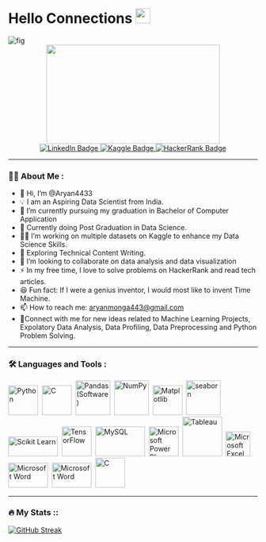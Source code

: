 </div>
  <h1>
  Hello Connections
  <img src="https://media.giphy.com/media/hvRJCLFzcasrR4ia7z/giphy.gif" width="30px"/>
</h1>
<img src="https://komarev.com/ghpvc/?username=Aryan4433&style=flat-square&color=blue" alt="fig"/>
</div>

<div align="center">
  
  <img src="https://media.giphy.com/media/dWesBcTLavkZuG35MI/giphy.gif" width="350" height="200"/>
</div>
<div align="center">
<div id="badges">
  <a href="https://www.linkedin.com/in/aryan-monga-472972209/">
    <img src="https://img.shields.io/badge/LinkedIn-darkblue?style=for-the-badge&logo=linkedin&logoColor=white" alt="LinkedIn Badge"/>
  </a>
  <a href="https://www.kaggle.com/">
    <img src="https://img.shields.io/badge/Kaggle-blue?style=for-the-badge&logo=Kaggle&logoColor=black" alt="Kaggle Badge"/>
  </a>
  <a href="">
    <img src="https://img.shields.io/badge/HackerRank-darkgreen?style=for-the-badge&logo=hackerrank&logoColor=black" alt="HackerRank Badge"/>
  </a>
</div>
  
----
<div align="left">

### :man_technologist: About Me :
  
- 👋 Hi, I’m @Aryan4433
- 💡 I am an Aspiring Data Scientist from India.
- 🏫 I’m currently pursuing my graduation in Bachelor of Computer Application 
- 📖 Currently doing Post Graduation in Data Science.
- 👷‍♀️ I’m working on multiple datasets on Kaggle to enhance my Data Science Skills.
- 🌱 Exploring Technical Content Writing.
- 💞️ I’m looking to collaborate on data analysis and data visualization
- ⚡ In my free time, I love to solve problems on HackerRank and read tech articles.
- 😆 Fun fact: If I were a genius inventor, I would most like to invent Time Machine.
- 📫 How to reach me: aryanmonga443@gmail.com
- 🤝Connect with me for new ideas related to Machine Learning Projects, Expolatory Data Analysis, Data Profiling, Data Preprocessing and Python Problem Solving.

---
  
### :hammer_and_wrench: Languages and Tools :
  <div>
  <img src="https://s3.dualstack.us-east-2.amazonaws.com/pythondotorg-assets/media/community/logos/python-logo-only.png" title="python" alt="Python" width="60" height="60"/>&nbsp;
    <img src="https://img.uxwing.com/wp-content/themes/uxwing/download/brands-social-media/c-program-icon.svg" title="C" alt="C" width="60" height="60"/>&nbsp;
  <img src="https://upload.wikimedia.org/wikipedia/commons/thumb/2/22/Pandas_mark.svg/90px-Pandas_mark.svg.png" title="Pandas (Software)" alt="Pandas (Software)" width="70" height="70"/>&nbsp;
  <img src="https://numpy.org/images/logo.svg" title="NumPy" alt="NumPy" width="70" height="70"/>&nbsp;
  <img src="https://matplotlib.org/stable/_images/sphx_glr_logos2_001.png" title="Matplotlib" alt="Matplotlib" width="60" height="60"/>&nbsp;
  <img src="https://seaborn.pydata.org/_images/logo-mark-lightbg.svg" title="seaborn" alt="seaborn" width="70" height="70"/>&nbsp;
  <img src="https://upload.wikimedia.org/wikipedia/commons/thumb/0/05/Scikit_learn_logo_small.svg/260px-Scikit_learn_logo_small.svg.png?20180808062052" title="Scikit Learn" alt="Scikit Learn" width="100" height="40"/>&nbsp;
  <img src="https://upload.wikimedia.org/wikipedia/commons/thumb/2/2d/Tensorflow_logo.svg/115px-Tensorflow_logo.svg.png?20170429160244" title="TensorFlow" alt="TensorFlow" width="60" height="60"/>&nbsp;
     <img src="https://www.mysql.com/common/logos/logo-mysql-170x115.png" title="MySQL"  alt="MySQL" width="100" height="60"/>&nbsp;
  <img src="https://logos-world.net/wp-content/uploads/2022/02/Power-BI-Logo-700x394.png" title="Microsoft Power BI"  alt="Microsoft Power BI" width="60" height="60"/>&nbsp;
  <img src="https://www.lib.washington.edu/dataservices/images/Tableau_Software_logo.png/image" title="Tableau" alt="Tableau" width="80" height="80"/>&nbsp;
 <img src="https://seeklogo.com/images/M/microsoft-excel-logo-F8C90B4427-seeklogo.com.png" title="Microsoft Excel" alt="Microsoft Excel" width="50" height="50"/>&nbsp;
 <img src="https://1000logos.net/wp-content/uploads/2020/08/Microsoft-Word-Logo-500x281.png" title="Microsoft Word" alt="Microsoft Word" width="80" height="50"/>&nbsp;
   <img src="https://5.imimg.com/data5/SELLER/Default/2021/8/NP/YN/DN/3775979/aws-logo-500x500.png" title="Microsoft Word" alt="Microsoft Word" width="80" height="50"/>&nbsp;
 <img src="https://img.favpng.com/23/14/0/machine-learning-deep-learning-artificial-intelligence-supervised-learning-support-vector-machine-png-favpng-pk6kR3fbraDTCN1B9ijfqCV9K.jpg" title="C" alt="C" width="60" height="60"/>&nbsp;
 
</div>
  
---

### :fire: My Stats ::
 
[![GitHub Streak](http://github-readme-streak-stats.herokuapp.com?user=Aryan4433&theme=highcontrast&date_format=M%20j%5B%2C%20Y%5D)](https://git.io/streak-stats)
